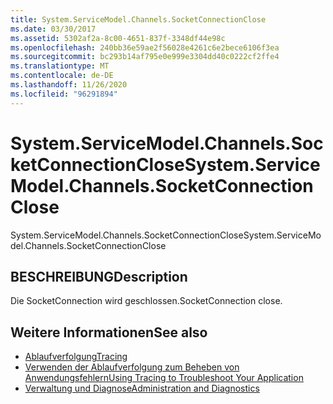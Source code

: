 ```yaml
---
title: System.ServiceModel.Channels.SocketConnectionClose
ms.date: 03/30/2017
ms.assetid: 5302af2a-8c00-4651-837f-3348df44e98c
ms.openlocfilehash: 240bb36e59ae2f56028e4261c6e2bece6106f3ea
ms.sourcegitcommit: bc293b14af795e0e999e3304dd40c0222cf2ffe4
ms.translationtype: MT
ms.contentlocale: de-DE
ms.lasthandoff: 11/26/2020
ms.locfileid: "96291894"
---
```

# <a name="systemservicemodelchannelssocketconnectionclose"></a><span data-ttu-id="9993c-102">System.ServiceModel.Channels.SocketConnectionClose</span><span class="sxs-lookup"><span data-stu-id="9993c-102">System.ServiceModel.Channels.SocketConnectionClose</span></span>

<span data-ttu-id="9993c-103">System.ServiceModel.Channels.SocketConnectionClose</span><span class="sxs-lookup"><span data-stu-id="9993c-103">System.ServiceModel.Channels.SocketConnectionClose</span></span>  
  
## <a name="description"></a><span data-ttu-id="9993c-104">BESCHREIBUNG</span><span class="sxs-lookup"><span data-stu-id="9993c-104">Description</span></span>  

 <span data-ttu-id="9993c-105">Die SocketConnection wird geschlossen.</span><span class="sxs-lookup"><span data-stu-id="9993c-105">SocketConnection close.</span></span>  
  
## <a name="see-also"></a><span data-ttu-id="9993c-106">Weitere Informationen</span><span class="sxs-lookup"><span data-stu-id="9993c-106">See also</span></span>

- [<span data-ttu-id="9993c-107">Ablaufverfolgung</span><span class="sxs-lookup"><span data-stu-id="9993c-107">Tracing</span></span>](index.md)
- [<span data-ttu-id="9993c-108">Verwenden der Ablaufverfolgung zum Beheben von Anwendungsfehlern</span><span class="sxs-lookup"><span data-stu-id="9993c-108">Using Tracing to Troubleshoot Your Application</span></span>](using-tracing-to-troubleshoot-your-application.md)
- [<span data-ttu-id="9993c-109">Verwaltung und Diagnose</span><span class="sxs-lookup"><span data-stu-id="9993c-109">Administration and Diagnostics</span></span>](../index.md)
